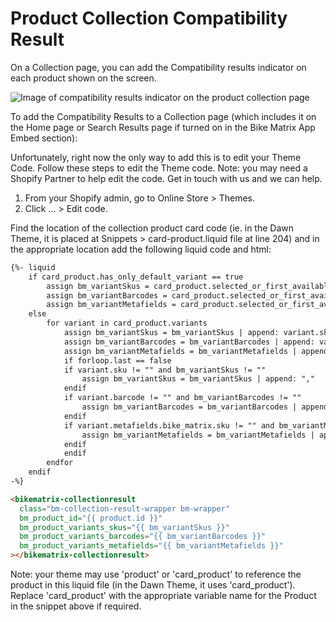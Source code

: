# Product Collection Compatibility Result

On a Collection page, you can add the Compatibility results indicator on each product shown on the screen.

![Image of compatibility results indicator on the product collection page](https://ecommerce.bikematrix.io/build/_assets/Collection-Result-54SFKM6C.png)

To add the Compatibility Results to a Collection page (which includes it on the Home page or Search Results page if turned on in the Bike Matrix App Embed section):

Unfortunately, right now the only way to add this is to edit your Theme Code. Follow these steps to edit the Theme code.
Note: you may need a Shopify Partner to help edit the code. Get in touch with us and we can help.

1. From your Shopify admin, go to Online Store > Themes.
2. Click ... > Edit code.

Find the location of the collection product card code (ie. in the Dawn Theme, it is placed at Snippets > card-product.liquid file at line 204) and in the appropriate location add the following liquid code and html:

```html
{%- liquid 
    if card_product.has_only_default_variant == true 
        assign bm_variantSkus = card_product.selected_or_first_available_variant.sku 
        assign bm_variantBarcodes = card_product.selected_or_first_available_variant.barcode
        assign bm_variantMetafields = card_product.selected_or_first_available_variant.metafields.bike_matrix.sku 
    else
        for variant in card_product.variants 
            assign bm_variantSkus = bm_variantSkus | append: variant.sku 
            assign bm_variantBarcodes = bm_variantBarcodes | append: variant.barcode 
            assign bm_variantMetafields = bm_variantMetafields | append: variant.metafields.bike_matrix.sku 
            if forloop.last == false 
            if variant.sku != "" and bm_variantSkus != "" 
                assign bm_variantSkus = bm_variantSkus | append: ","
            endif
            if variant.barcode != "" and bm_variantBarcodes != "" 
                assign bm_variantBarcodes = bm_variantBarcodes | append: "," 
            endif 
            if variant.metafields.bike_matrix.sku != "" and bm_variantMetafields != "" 
                assign bm_variantMetafields = bm_variantMetafields | append: "," 
            endif 
            endif 
        endfor
    endif 
-%}

<bikematrix-collectionresult
  class="bm-collection-result-wrapper bm-wrapper"
  bm_product_id="{{ product.id }}"
  bm_product_variants_skus="{{ bm_variantSkus }}"
  bm_product_variants_barcodes="{{ bm_variantBarcodes }}"
  bm_product_variants_metafields="{{ bm_variantMetafields }}"
></bikematrix-collectionresult>
```

Note: your theme may use 'product' or 'card_product' to reference the product in this liquid file (in the Dawn Theme, it uses 'card_product'). Replace 'card_product' with the appropriate variable name for the Product in the snippet above if required.
